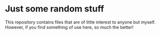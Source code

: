 # Just some random stuff

This repository contains files that are of little interest to anyone but myself. However, if you find something of use here, so much the better!
